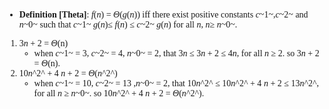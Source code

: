 <font face="times new roman">

* **Definition [Theta]**: *f*(*n*) = $\Theta$(*g*(*n*)) iff there exist positive constants *c*~1~,*c*~2~ and *n*~0~ such that *c*~1~ *g*(*n*)$\leq$ *f*(*n*) $\leq$ *c*~2~ *g*(*n*) for all *n*, *n*$\geq$ *n*~0~.
1. 3*n* + 2 = $\Theta$(n)
    * when *c*~1~ = 3, *c*~2~ = 4, *n*~0~ = 2, that 3*n* $\leq$ 3*n* + 2 $\leq$ 4*n*, for all *n* $\geq$ 2. so 3*n* + 2 = $\Theta$(n).
2. 10*n*^2^ + 4 *n* + 2 = $\Theta$(*n*^2^)
    * when *c*~1~ = 10, *c*~2~ = 13 ,*n*~0~ = 2, that 10*n*^2^ $\leq$ 10*n*^2^ + 4 *n* + 2 $\leq$ 13*n*^2^, for all *n* $\geq$ *n*~0~. so 10*n*^2^ + 4 *n* + 2 = $\Theta$(*n*^2^).

</font>